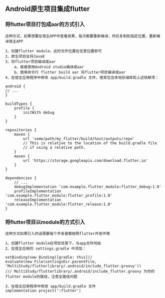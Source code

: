 ## Android原生项目集成flutter

### 将flutter项目打包成aar的方式引入
    
    这种方式，如果想要在宿主APP中查看效果，每次都要重新编译，然后复制到指定位置，重新编译宿主APP
    
    1、创建flutter module，此时文件位置在任意位置即可
    2、原生项目支持Java8
    3、将flutter项目编译成aar
        a、直接使用Android studio编译成aar
        b、使用命令行 flutter build aar 将flutter项目编译成aar
    4、在宿主应用程序中修改 app/build.gradle 文件，使其包含本地存储库和上述依赖项：
    
    android {
    // ...
    }

    buildTypes {
        profile {
            initWith debug
        }
    }
    
    repositories {
        maven {
            url 'some/path/my_flutter/build/host/outputs/repo'
            // This is relative to the location of the build.gradle file
            // if using a relative path.
        }
        maven {
            url 'https://storage.googleapis.com/download.flutter.io'
        }
    }
    
    dependencies {
        // ...
        debugImplementation 'com.example.flutter_module:flutter_debug:1.0'
        profileImplementation 'com.example.flutter_module:flutter_profile:1.0'
        releaseImplementation 'com.example.flutter_module:flutter_release:1.0'
    }

### 将flutter项目以module的方式引入

    这种方式如果引入的话需要每个开发者都按照flutter开发环境
    
    1、创建flutter module在项目目录下，与app文件同级
    2、在宿主应用的 settings.gradle 中添加：

    setBinding(new Binding([gradle: this]))
    evaluate(new File(settingsDir.parentFile, 'MultiStudy/flutterlibrary/.android/include_flutter.groovy'))
    /// MultiStudy/flutterlibrary/.android/include_flutter.groovy 为你的flutter module的路径，注意全路径问题

    3、在宿主应用程序中修改 app/build.gradle 文件
    implementation project(':flutter')